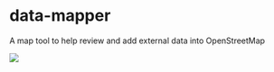 # data-mapper
A map tool to help review and add external data into OpenStreetMap

![](https://cloud.githubusercontent.com/assets/126868/16585021/6925a510-42dc-11e6-8754-5cadb2bc3fef.gif)

